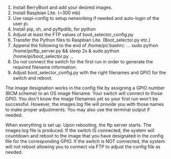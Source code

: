 1. Install BerryBoot and add your desired images.
2. Install Raspbian Lite. (~300 mb)
3. Use raspi-config to setup networking if needed and auto-login of the user pi.
4. Install pip, sh, and pyftpdlib, for python
5. Adjust at least the FTP values of boot_selector_config.py
6. Transfer the Python files to Raspbian Lite. (Boot_selector.py etc.)
7. Append the following to the end of /home/pi/.bashrc:
...
sudo python /home/pi/ftp_server.py && sleep 2s &
sudo python /home/pi/boot_selector.py
...
8. Do not connect the switch for the first run in order to generate the required filename information. 
9. Adjust boot_selector_config.py with the right filenames and GPIO for the switch and reboot. 

The image designation works in the config file by assigning a GPIO number (BCM scheme) to an OS image filename. Your switch will connect to those GPIO. You don't know the image filenames yet so your first run won't be successful. However, the images.log file will provide you with those names to make proper adjustments. You may also use the terminal output if needed.

When everything is set up. Upon rebooting, the ftp server starts. The images.log file is produced. If the switch IS connected, the system will countdown and reboot to the image that you have designated in the config file for the corresponding GPIO. If the switch is NOT connected, the system will not reboot allowing you to connect via FTP to adjust the config file as needed.
